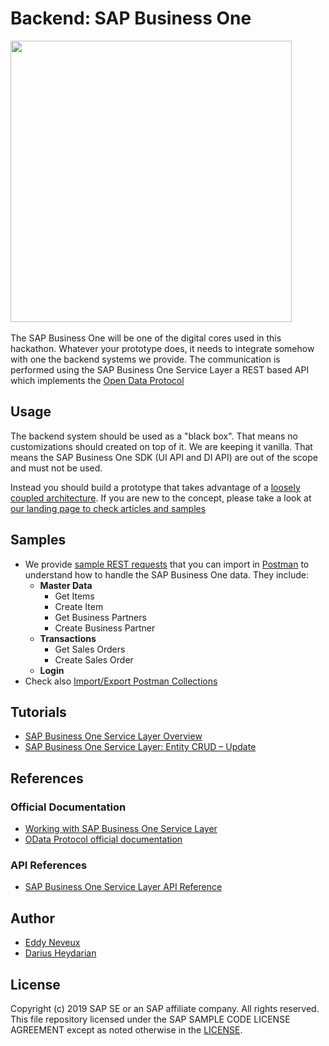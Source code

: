 # Backend: SAP Business One
<img src="https://i.imgur.com/eVBnydL.jpg" height="450">&nbsp;

The SAP Business One will be one of the digital cores used in this hackathon. Whatever your prototype does, it needs to integrate somehow with one the backend systems we provide. The communication is performed using the SAP Business One Service Layer a REST based API which implements the [Open Data Protocol](https://www.odata.org/)

## Usage
The backend system should be used as a "black box". That means no customizations should created on top of it. We are keeping it vanilla. That means the SAP Business One SDK (UI API and DI API) are out of the scope and must not be used.

Instead you should build a prototype that takes advantage of a [loosely coupled architecture](https://blogs.sap.com/2018/04/27/digital-transformation-for-smbs-a-blog-series/). If you are new to the concept, please take a look at [our landing page to check articles and samples](https://blogs.sap.com/2018/06/05/loosely-coupled-solutions-for-smbs-topics/)

## Samples
* We provide [sample REST requests](https://github.com/B1SA/hackathon/blob/master/B1Backend/SAP%20Business%20One.postman_collection.json) that you can import in [Postman](https://www.getpostman.com/downloads/) to understand how to handle the SAP Business One data. They include:
  * **Master Data**
    * Get Items
    * Create Item
    * Get Business Partners
    * Create Business Partner
  * **Transactions**
    * Get Sales Orders
    * Create Sales Order
  * **Login** 
* Check also [Import/Export Postman Collections](https://learning.getpostman.com/docs/postman/collections/data_formats)

## Tutorials
* [SAP Business One Service Layer Overview](https://www.youtube.com/watch?v=zaF_i7x9-s0)
* [SAP Business One Service Layer: Entity CRUD – Update](https://blogs.sap.com/2016/04/23/b1-service-layer-entity-crud-update/)

## References
### Official Documentation
* [Working with SAP Business One Service Layer](https://help.sap.com/doc/0d2533ad95ba4ad7a702e83570a21c32/9.3/en-US/Working_with_SAP_Business_One_Service_Layer.pdf)
* [OData Protocol official documentation](https://www.odata.org/documentation/)

### API References
* [SAP Business One Service Layer API Reference](https://b1sa.github.io/hackathon/b1sl.html)

## Author
* [Eddy Neveux](https://twitter.com/eddy_nev)
* [Darius Heydarian](https://twitter.com/dariusheydarian)


License
-------

Copyright (c) 2019 SAP SE or an SAP affiliate company. All rights reserved.
This file repository licensed under the SAP SAMPLE CODE LICENSE AGREEMENT except as noted otherwise in the [LICENSE](../LICENSE).
